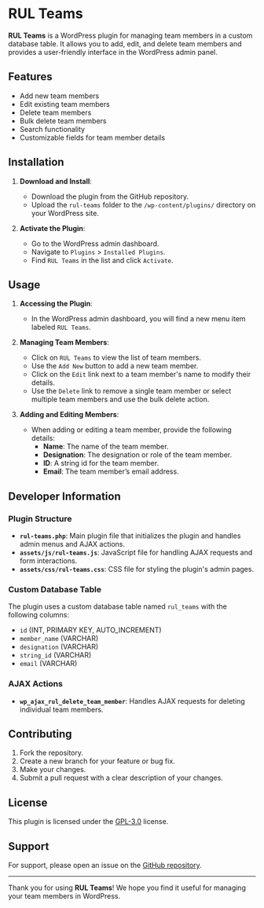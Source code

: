 # RUL Teams

**RUL Teams** is a WordPress plugin for managing team members in a custom database table. It allows you to add, edit, and delete team members and provides a user-friendly interface in the WordPress admin panel.

## Features

- Add new team members
- Edit existing team members
- Delete team members
- Bulk delete team members
- Search functionality
- Customizable fields for team member details

## Installation

1. **Download and Install**:
   - Download the plugin from the GitHub repository.
   - Upload the `rul-teams` folder to the `/wp-content/plugins/` directory on your WordPress site.

2. **Activate the Plugin**:
   - Go to the WordPress admin dashboard.
   - Navigate to `Plugins` > `Installed Plugins`.
   - Find `RUL Teams` in the list and click `Activate`.

## Usage

1. **Accessing the Plugin**:
   - In the WordPress admin dashboard, you will find a new menu item labeled `RUL Teams`.

2. **Managing Team Members**:
   - Click on `RUL Teams` to view the list of team members.
   - Use the `Add New` button to add a new team member.
   - Click on the `Edit` link next to a team member's name to modify their details.
   - Use the `Delete` link to remove a single team member or select multiple team members and use the bulk delete action.

3. **Adding and Editing Members**:
   - When adding or editing a team member, provide the following details:
     - **Name**: The name of the team member.
     - **Designation**: The designation or role of the team member.
     - **ID**: A string id for the team member.
     - **Email**: The team member’s email address.

## Developer Information

### Plugin Structure

- **`rul-teams.php`**: Main plugin file that initializes the plugin and handles admin menus and AJAX actions.
- **`assets/js/rul-teams.js`**: JavaScript file for handling AJAX requests and form interactions.
- **`assets/css/rul-teams.css`**: CSS file for styling the plugin's admin pages.

### Custom Database Table

The plugin uses a custom database table named `rul_teams` with the following columns:
- `id` (INT, PRIMARY KEY, AUTO_INCREMENT)
- `member_name` (VARCHAR)
- `designation` (VARCHAR)
- `string_id` (VARCHAR)
- `email` (VARCHAR)

### AJAX Actions

- **`wp_ajax_rul_delete_team_member`**: Handles AJAX requests for deleting individual team members.

## Contributing

1. Fork the repository.
2. Create a new branch for your feature or bug fix.
3. Make your changes.
4. Submit a pull request with a clear description of your changes.

## License

This plugin is licensed under the [GPL-3.0](https://www.gnu.org/licenses/gpl-3.0.en.html) license.

## Support

For support, please open an issue on the [GitHub repository](https://github.com/mustafa-Mlab/rul-teams/issues).

---

Thank you for using **RUL Teams**! We hope you find it useful for managing your team members in WordPress.
